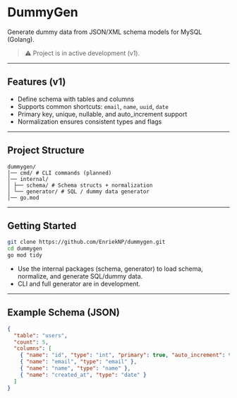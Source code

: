 # DummyGen

Generate dummy data from JSON/XML schema models for MySQL (Golang).  

> ⚠️ Project is in active development (v1).


---

## Features (v1)

- Define schema with tables and columns
- Supports common shortcuts: `email`, `name`, `uuid`, `date`
- Primary key, unique, nullable, and auto_increment support
- Normalization ensures consistent types and flags

---

## Project Structure
```
dummygen/
│── cmd/ # CLI commands (planned)
│── internal/
│ ├── schema/ # Schema structs + normalization
│ └── generator/ # SQL / dummy data generator
│── go.mod
```

---

## Getting Started

```bash
git clone https://github.com/EnriekNP/dummygen.git
cd dummygen
go mod tidy
```
- Use the internal packages (schema, generator) to load schema, normalize, and generate SQL/dummy data.
- CLI and full generator are in development.

---

## Example Schema (JSON)
```json
{
  "table": "users",
  "count": 5,
  "columns": [
    { "name": "id", "type": "int", "primary": true, "auto_increment": true },
    { "name": "email", "type": "email" },
    { "name": "name", "type": "name" },
    { "name": "created_at", "type": "date" }
  ]
}
```
